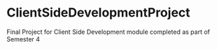 # ClientSideDevelopmentProject
Final Project for Client Side Development module completed as part of Semester 4
